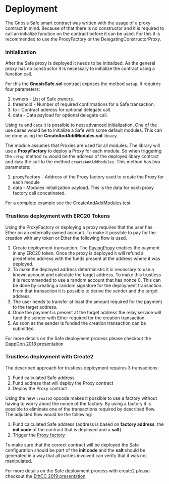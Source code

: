 # Deployment

The Gnosis Safe smart contract was written with the usage of a proxy contract in mind. Because of that there is no constructor and it is required to call an initialize function on the contract before it can be used. For this it is recommended to use the ProxyFactory or the DelegatingConstructorProxy.

### Initialization

After the Safe proxy is deployed it needs to be initialized. As the general proxy has no constructor it is necessary to initialize the contract using a function call.

For this the **GnosisSafe.sol** contract exposes the method `setup`. It requires four parameters:

1. owners - List of Safe owners.
2. threshold - Number of required confirmations for a Safe transaction.
3. to - Contract address for optional delegate call.
4. data - Data payload for optional delegate call.

Using `to` and `data` it is possible to nest advanced initialization. One of the use cases would be to initialize a Safe with some default modules. This can be done using the **CreateAndAddModules.sol** library.

The module assumes that Proxies are used for all modules. The library will use a **ProxyFactory** to deploy a Proxy for each module. So when triggering the `setup` method `to` would be the address of the deployed libary contract and `data` the call to the method `createAndAddModules`. This method has two parameters:

1. proxyFactory - Address of the Proxy factory used to create the Proxy for each module
2. data - Modules initialization payload. This is the data for each proxy factory call concatinated.

For a complete example see the [CreateAndAddModules test](https://github.com/gnosis/safe-contracts/blob/v1.0.0/test/createAndAddModules.js)

### Trustless deployment with ERC20 Tokens

Using the ProxyFactory or deploying a proxy requires that the user has Ether on an externally owned account. To make it possible to pay for the creation with any token or Ether the following flow is used.

1. Create deployment transaction. The [PayingProxy](https://github.com/gnosis/safe-contracts/blob/v1.0.0/contracts/proxies/PayingProxy.sol) enables the payment in any ERC20 token. Once the proxy is deployed it will refund a predefined address with the funds present at the address where it was deployed.
2. To make the deployed address deterministic it is necessary to use a known account and calculate the target address. To make this trustless it is recommended to use a random account that has nonce 0. This can be done by creating a random signature for the deployment transaction. From that transaction it is possible to derive the sender and the target address.
3. The user needs to transfer at least the amount required for the payment to the target address.
4. Once the payment is present at the target address the relay service will fund the sender with Ether required for the creation transaction.
5. As soon as the sender is funded the creation transaction can be submitted.

For more details on the Safe deployment process please checkout the [DappCon 2018 presentation](https://youtu.be/RGBKAfyvAHk?t=416)

### Trustless deployment with Create2

The described approach for trustless deployment requires 3 transactions:

1. Fund calculated Safe address
2. Fund address that will deploy the Proxy contract
3. Deploy the Proxy contract

Using the new `create2` opcode makes it possible to use a factory without having to worry about the nonce of the factory. By using a factory it is possible to eliminate one of the transactions required by described flow. The adjusted flow would be the following:

1. Fund calculated Safe address \(address is based on **factory address**, the **init code** of the contract that is deployed and a **salt**\)
2. Trigger the [Proxy factory](https://github.com/gnosis/safe-contracts/blob/v1.0.0/contracts/proxies/ProxyFactory.sol)

To make sure that the correct contract will be deployed the Safe configuration should be part of the **init code** and the **salt** should be generated in a way that all parties involved can verify that it was not manipulated.

For more details on the Safe deployment process with create2 please checkout the [EthCC 2019 presentation](https://www.youtube.com/watch?v=EiOo9--s39s)


